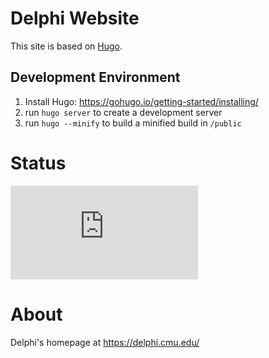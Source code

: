 # Delphi Website

This site is based on [Hugo](https://gohugo.io).

## Development Environment

1. Install Hugo: https://gohugo.io/getting-started/installing/
1. run `hugo server` to create a development server
1. run `hugo --minify` to build a minified build in `/public`

# Status
[![Deploy Status](http://delphi.midas.cs.cmu.edu/~automation/public/github_deploy_repo/badge.php?repo=cmu-delphi/www-main)](#)

# About
Delphi's homepage at https://delphi.cmu.edu/

